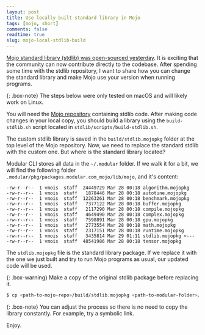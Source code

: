 ```yaml
---
layout: post
title: Use locally built standard library in Mojo
tags: [mojo, short]
comments: false
readtime: true
slug: mojo-local-stdlib-build
---
```


[Mojo standard library (stdlib) was open-sourced yesterday](https://www.modular.com/blog/the-next-big-step-in-mojo-open-source). It is exciting that the community can now contribute directly to the codebase. After spending some time with the stdlib repository, I want to share how you can change the standard library and make Mojo use your version when running programs.

{: .box-note}
The steps below were only tested on macOS and will likely work on Linux.

You will need the [Mojo repository](https://github.com/modularml/mojo) containing stdlib code. After making code changes in your local copy, you should build a library using the `build-stdlib.sh` script located in `stdlib/scripts/build-stdlib.sh`.

The custom stdlib library is saved in the `build/stdlib.mojopkg` folder at the top level of the Mojo repository. Now, we need to replace the standard stdlib with the custom one. But where is the standard library located?

Modular CLI stores all data in the `~/.modular` folder. If we walk it for a bit, we will find the following folder `.modular/pkg/packages.modular.com_mojo/lib/mojo`, and it's content:

```
-rw-r--r--  1 vmois  staff  24449729 Mar 28 00:18 algorithm.mojopkg
-rw-r--r--  1 vmois  staff   1878446 Mar 28 00:18 autotune.mojopkg
-rw-r--r--  1 vmois  staff  12263261 Mar 28 00:18 benchmark.mojopkg
-rw-r--r--  1 vmois  staff   7377122 Mar 28 00:18 buffer.mojopkg
-rw-r--r--  1 vmois  staff   2117290 Mar 28 00:18 compile.mojopkg
-rw-r--r--  1 vmois  staff   4649490 Mar 28 00:18 complex.mojopkg
-rw-r--r--  1 vmois  staff   7598891 Mar 28 00:18 gpu.mojopkg
-rw-r--r--  1 vmois  staff   2773554 Mar 28 00:18 math.mojopkg
-rw-r--r--  1 vmois  staff   2317151 Mar 28 00:18 runtime.mojopkg
-rw-r--r--  1 vmois  staff   3435814 Mar 29 01:11 stdlib.mojopkg <---
-rw-r--r--  1 vmois  staff  48541986 Mar 28 00:18 tensor.mojopkg
```

The `stdlib.mojopkg` file is the standard library package. If we replace it with the one we just built and try to run Mojo programs as usual, our updated code will be used.

{: .box-warning}
Make a copy of the original stdlib package before replacing it.

```bash
$ cp <path-to-mojo-repo>/build/stdlib.mojopkg <path-to-modular-folder>/.modular/pkg/packages.modular.com_mojo/lib/mojo/stdlib.mojopkg
```

{: .box-note}
You can adjust the process so there is no need to copy the library constantly. For example, try a symbolic link.

Enjoy.


